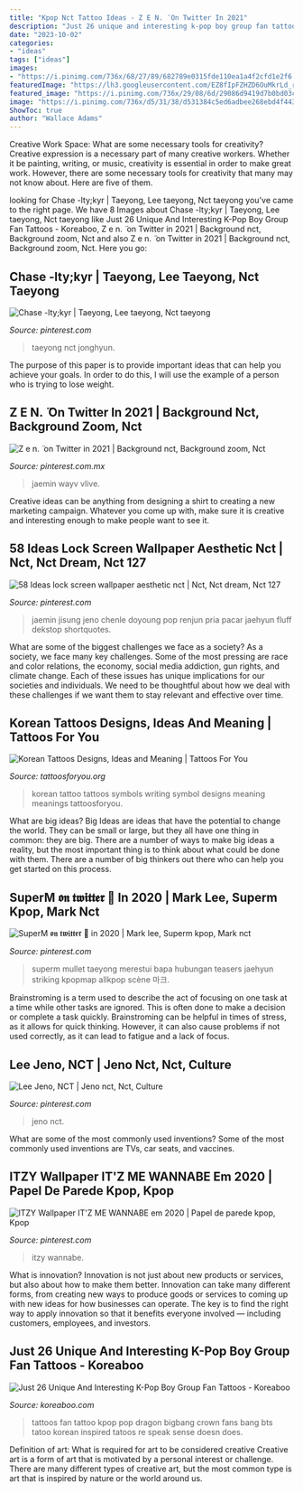```yaml
---
title: "Kpop Nct Tattoo Ideas - Z E N. ̈ On Twitter In 2021"
description: "Just 26 unique and interesting k-pop boy group fan tattoos"
date: "2023-10-02"
categories:
- "ideas"
tags: ["ideas"]
images:
- "https://i.pinimg.com/736x/68/27/89/682789e0315fde110ea1a4f2cfd1e2f6.jpg"
featuredImage: "https://lh3.googleusercontent.com/EZ8fIpFZHZD6OuMkrLd_r3SzbEg48EeGi-ZxOEiDSk5ew_AYcgm9Y6SdihuYkawyV31Ncvj5ke0Hwp9An7sXP3y241fqhPY_mF0=w960-rj-nu-e365"
featured_image: "https://i.pinimg.com/736x/29/08/6d/29086d9419d7b0bd03c1d4fcff690729.jpg"
image: "https://i.pinimg.com/736x/d5/31/38/d531384c5ed6adbee268ebd4f443463e.jpg"
ShowToc: true
author: "Wallace Adams"
---
```



Creative Work Space: What are some necessary tools for creativity?
Creative expression is a necessary part of many creative workers. Whether it be painting, writing, or music, creativity is essential in order to make great work. However, there are some necessary tools for creativity that many may not know about. Here are five of them.

	

		
looking for Chase -lty;kyr | Taeyong, Lee taeyong, Nct taeyong you've came to the right page. We have 8 Images about Chase -lty;kyr | Taeyong, Lee taeyong, Nct taeyong like Just 26 Unique And Interesting K-Pop Boy Group Fan Tattoos - Koreaboo, Z e n. ̈ on Twitter in 2021 | Background nct, Background zoom, Nct and also Z e n. ̈ on Twitter in 2021 | Background nct, Background zoom, Nct. Here you go:
		
    
## Chase -lty;kyr | Taeyong, Lee Taeyong, Nct Taeyong

<img loading=lazy src="https://i.pinimg.com/736x/49/dc/68/49dc68d5812a026c947fe841451582dd.jpg" onerror="this.onerror=null;this.src='https://tse2.mm.bing.net/th?id=OIP.PPnn0kpz_vp3W9abL-ZKzgHaLG&amp;pid=15.1';" alt="Chase -lty;kyr | Taeyong, Lee taeyong, Nct taeyong">

_Source: pinterest.com_

>taeyong nct jonghyun. 

	

The purpose of this paper is to provide important ideas that can help you achieve your goals. In order to do this, I will use the example of a person who is trying to lose weight.

    
## Z E N. ̈ On Twitter In 2021 | Background Nct, Background Zoom, Nct

<img loading=lazy src="https://i.pinimg.com/736x/61/11/c4/6111c40cfd35a1f657ef294603bcecc4.jpg" onerror="this.onerror=null;this.src='https://tse3.mm.bing.net/th?id=OIP.Qog3eDBfARXDoiWoiBW3dgHaEd&amp;pid=15.1';" alt="Z e n. ̈ on Twitter in 2021 | Background nct, Background zoom, Nct">

_Source: pinterest.com.mx_

>jaemin wayv vlive. 

	

Creative ideas can be anything from designing a shirt to creating a new marketing campaign. Whatever you come up with, make sure it is creative and interesting enough to make people want to see it.

    
## 58 Ideas Lock Screen Wallpaper Aesthetic Nct | Nct, Nct Dream, Nct 127

<img loading=lazy src="https://i.pinimg.com/736x/29/08/6d/29086d9419d7b0bd03c1d4fcff690729.jpg" onerror="this.onerror=null;this.src='https://tse3.mm.bing.net/th?id=OIP.JYyDUEisAFV4TM480x5jCwAAAA&amp;pid=15.1';" alt="58 Ideas lock screen wallpaper aesthetic nct | Nct, Nct dream, Nct 127">

_Source: pinterest.com_

>jaemin jisung jeno chenle doyoung pop renjun pria pacar jaehyun fluff dekstop shortquotes. 

	

What are some of the biggest challenges we face as a society?
As a society, we face many key challenges. Some of the most pressing are race and color relations, the economy, social media addiction, gun rights, and climate change. Each of these issues has unique implications for our societies and individuals. We need to be thoughtful about how we deal with these challenges if we want them to stay relevant and effective over time.

    
## Korean Tattoos Designs, Ideas And Meaning | Tattoos For You

<img loading=lazy src="https://www.tattoosforyou.org/wp-content/uploads/2016/03/Korean-Writing-Tattoos.jpg" onerror="this.onerror=null;this.src='https://tse1.mm.bing.net/th?id=OIP.TWMG_kLbyZriepGsAn-j8AHaJ4&amp;pid=15.1';" alt="Korean Tattoos Designs, Ideas and Meaning | Tattoos For You">

_Source: tattoosforyou.org_

>korean tattoo tattoos symbols writing symbol designs meaning meanings tattoosforyou. 

	

What are big ideas?
Big Ideas are ideas that have the potential to change the world. They can be small or large, but they all have one thing in common: they are big. There are a number of ways to make big ideas a reality, but the most important thing is to think about what could be done with them. There are a number of big thinkers out there who can help you get started on this process.

    
## SuperM 𝖔𝖓 𝖙𝖜𝖎𝖙𝖙𝖊𝖗 🌷 In 2020 | Mark Lee, Superm Kpop, Mark Nct

<img loading=lazy src="https://i.pinimg.com/736x/d5/31/38/d531384c5ed6adbee268ebd4f443463e.jpg" onerror="this.onerror=null;this.src='https://tse1.mm.bing.net/th?id=OIP.YY5j-yC_6YcsBa6E35NA-QHaLG&amp;pid=15.1';" alt="SuperM 𝖔𝖓 𝖙𝖜𝖎𝖙𝖙𝖊𝖗 🌷 in 2020 | Mark lee, Superm kpop, Mark nct">

_Source: pinterest.com_

>superm mullet taeyong merestui bapa hubungan teasers jaehyun striking kpopmap allkpop scène 마크. 

	

Brainstroming is a term used to describe the act of focusing on one task at a time while other tasks are ignored. This is often done to make a decision or complete a task quickly. Brainstroming can be helpful in times of stress, as it allows for quick thinking. However, it can also cause problems if not used correctly, as it can lead to fatigue and a lack of focus.

    
## Lee Jeno, NCT | Jeno Nct, Nct, Culture

<img loading=lazy src="https://i.pinimg.com/736x/c3/22/c4/c322c43e4ee3b373869bc742890706c0.jpg" onerror="this.onerror=null;this.src='https://tse4.mm.bing.net/th?id=OIP.xZvo-CT3JsfF-BqvpYSwrQHaLH&amp;pid=15.1';" alt="Lee Jeno, NCT | Jeno nct, Nct, Culture">

_Source: pinterest.com_

>jeno nct. 

	

What are some of the most commonly used inventions?
Some of the most commonly used inventions are TVs, car seats, and vaccines.

    
## ITZY Wallpaper IT&#039;Z ME WANNABE Em 2020 | Papel De Parede Kpop, Kpop

<img loading=lazy src="https://i.pinimg.com/736x/68/27/89/682789e0315fde110ea1a4f2cfd1e2f6.jpg" onerror="this.onerror=null;this.src='https://tse3.mm.bing.net/th?id=OIP.m5lEM0jojFNciga2bvleJwHaPo&amp;pid=15.1';" alt="ITZY Wallpaper IT&#039;Z ME WANNABE em 2020 | Papel de parede kpop, Kpop">

_Source: pinterest.com_

>itzy wannabe. 

	

What is innovation?
Innovation is not just about new products or services, but also about how to make them better. Innovation can take many different forms, from creating new ways to produce goods or services to coming up with new ideas for how businesses can operate. The key is to find the right way to apply innovation so that it benefits everyone involved ― including customers, employees, and investors.

    
## Just 26 Unique And Interesting K-Pop Boy Group Fan Tattoos - Koreaboo

<img loading=lazy src="https://lh3.googleusercontent.com/EZ8fIpFZHZD6OuMkrLd_r3SzbEg48EeGi-ZxOEiDSk5ew_AYcgm9Y6SdihuYkawyV31Ncvj5ke0Hwp9An7sXP3y241fqhPY_mF0=w960-rj-nu-e365" onerror="this.onerror=null;this.src='https://tse3.mm.bing.net/th?id=OIP.UyGFc66KUDfpUVF40nMhIwHaJ3&amp;pid=15.1';" alt="Just 26 Unique And Interesting K-Pop Boy Group Fan Tattoos - Koreaboo">

_Source: koreaboo.com_

>tattoos fan tattoo kpop pop dragon bigbang crown fans bang bts tatoo korean inspired tatoos re speak sense doesn does. 

	

Definition of art: What is required for art to be considered creative
Creative art is a form of art that is motivated by a personal interest or challenge. There are many different types of creative art, but the most common type is art that is inspired by nature or the world around us.

